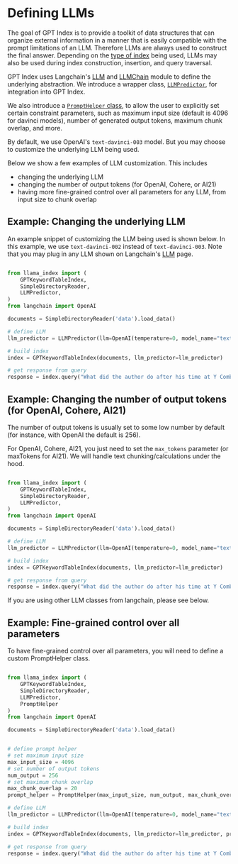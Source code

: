 # Defining LLMs

The goal of GPT Index is to provide a toolkit of data structures that can organize external information in a manner that 
is easily compatible with the prompt limitations of an LLM. Therefore LLMs are always used to construct the final
answer.
Depending on the [type of index](/reference/indices.rst) being used,
LLMs may also be used during index construction, insertion, and query traversal.

GPT Index uses Langchain's [LLM](https://langchain.readthedocs.io/en/latest/modules/llms.html) 
and [LLMChain](https://langchain.readthedocs.io/en/latest/modules/chains.html) module to define
the underlying abstraction. We introduce a wrapper class, 
[`LLMPredictor`](/reference/llm_predictor.rst), for integration into GPT Index.

We also introduce a [`PromptHelper` class](/reference/prompt_helper.rst), to
allow the user to explicitly set certain constraint parameters, such as 
maximum input size (default is 4096 for davinci models), number of generated output
tokens, maximum chunk overlap, and more.

By default, we use OpenAI's `text-davinci-003` model. But you may choose to customize
the underlying LLM being used.

Below we show a few examples of LLM customization. This includes
- changing the underlying LLM 
- changing the number of output tokens (for OpenAI, Cohere, or AI21)
- having more fine-grained control over all parameters for any LLM, from input size to chunk overlap


## Example: Changing the underlying LLM

An example snippet of customizing the LLM being used is shown below. 
In this example, we use `text-davinci-002` instead of `text-davinci-003`. Note that 
you may plug in any LLM shown on Langchain's 
[LLM](https://langchain.readthedocs.io/en/latest/modules/llms.html) page.

```python

from llama_index import (
    GPTKeywordTableIndex, 
    SimpleDirectoryReader, 
    LLMPredictor,
)
from langchain import OpenAI

documents = SimpleDirectoryReader('data').load_data()

# define LLM
llm_predictor = LLMPredictor(llm=OpenAI(temperature=0, model_name="text-davinci-002"))

# build index
index = GPTKeywordTableIndex(documents, llm_predictor=llm_predictor)

# get response from query
response = index.query("What did the author do after his time at Y Combinator?")

```


## Example: Changing the number of output tokens (for OpenAI, Cohere, AI21)

The number of output tokens is usually set to some low number by default (for instance,
with OpenAI the default is 256).

For OpenAI, Cohere, AI21, you just need to set the `max_tokens` parameter 
(or maxTokens for AI21). We will handle text chunking/calculations under the hood.


```python

from llama_index import (
    GPTKeywordTableIndex, 
    SimpleDirectoryReader, 
    LLMPredictor,
)
from langchain import OpenAI

documents = SimpleDirectoryReader('data').load_data()

# define LLM
llm_predictor = LLMPredictor(llm=OpenAI(temperature=0, model_name="text-davinci-002", max_tokens=512))

# build index
index = GPTKeywordTableIndex(documents, llm_predictor=llm_predictor)

# get response from query
response = index.query("What did the author do after his time at Y Combinator?")

```

If you are using other LLM classes from langchain, please see below.


## Example: Fine-grained control over all parameters

To have fine-grained control over all parameters, you will need to define
a custom PromptHelper class.


```python

from llama_index import (
    GPTKeywordTableIndex, 
    SimpleDirectoryReader, 
    LLMPredictor,
    PromptHelper
)
from langchain import OpenAI

documents = SimpleDirectoryReader('data').load_data()


# define prompt helper
# set maximum input size
max_input_size = 4096
# set number of output tokens
num_output = 256
# set maximum chunk overlap
max_chunk_overlap = 20
prompt_helper = PromptHelper(max_input_size, num_output, max_chunk_overlap)

# define LLM
llm_predictor = LLMPredictor(llm=OpenAI(temperature=0, model_name="text-davinci-002", max_tokens=num_output))

# build index
index = GPTKeywordTableIndex(documents, llm_predictor=llm_predictor, prompt_helper=prompt_helper)

# get response from query
response = index.query("What did the author do after his time at Y Combinator?")

```
